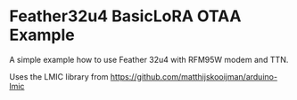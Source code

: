 # Feather32u4 BasicLoRA OTAA Example

A simple example how to use Feather 32u4 with RFM95W modem
and TTN.

Uses the LMIC library from https://github.com/matthijskooijman/arduino-lmic